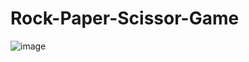 # Rock-Paper-Scissor-Game

![image](https://user-images.githubusercontent.com/66780299/98472171-9bd20780-21f1-11eb-93a4-98e04f0cf257.png)
